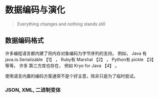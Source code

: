 # 数据编码与演化



> Everything changes and nothing stands still  

## 数据编码格式

许多编程语言都内建了将内存对象编码为字节序列的支持。 例如， Java
有 java.io.Serializable 【1】 ， Ruby有 Marshal 【2】 ， Python有 pickle 【3】 等等。 许多
第三方库也存在， 例如 Kryo for Java 【4】 。  

使用语言内置的编码方案通常不是个好主意，除非只是为了临时尝试。  

### JSON, XML, 二进制变体

